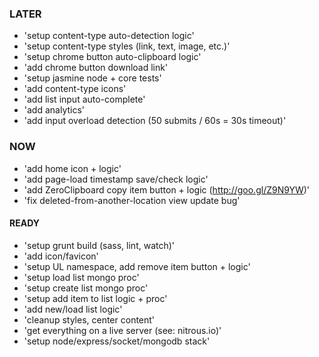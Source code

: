 ### LATER
- 'setup content-type auto-detection logic'
- 'setup content-type styles (link, text, image, etc.)'
- 'setup chrome button auto-clipboard logic'
- 'add chrome button download link'
- 'setup jasmine node + core tests'
- 'add content-type icons'
- 'add list input auto-complete'
- 'add analytics'
- 'add input overload detection (50 submits / 60s = 30s timeout)'

### NOW
- 'add home icon + logic'
- 'add page-load timestamp save/check logic'
- 'add ZeroClipboard copy item button + logic (http://goo.gl/Z9N9YW)'
- 'fix deleted-from-another-location view update bug'


#### READY
- 'setup grunt build (sass, lint, watch)'
- 'add icon/favicon'
- 'setup UL namespace, add remove item button + logic'
- 'setup load list mongo proc'
- 'setup create list mongo proc'
- 'setup add item to list logic + proc'
- 'add new/load list logic'
- 'cleanup styles, center content'
- 'get everything on a live server (see: nitrous.io)'
- 'setup node/express/socket/mongodb stack'
